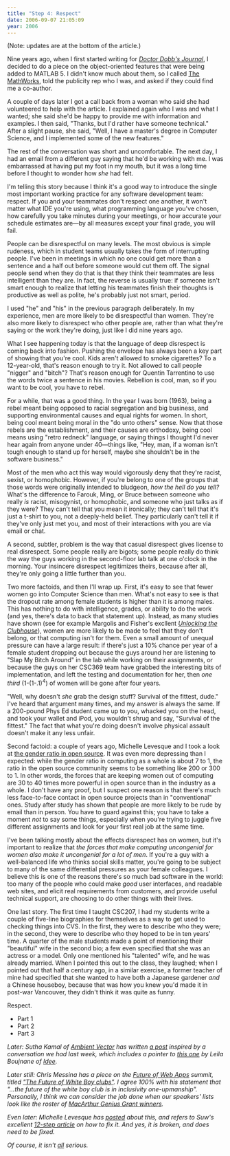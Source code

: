 ```yaml
---
title: "Step 4: Respect"
date: 2006-09-07 21:05:09
year: 2006
---
```

(Note: updates are at the bottom of the article.)

Nine years ago, when I first started writing for <a href="http://www.ddj.com"><cite>Doctor Dobb's Journal</cite></a>, I decided to do a piece on the object-oriented features that were being added to MATLAB 5.  I didn't know much about them, so I called <a href="http://www.mathworks.com">The MathWorks</a>, told the publicity rep who I was, and asked if they could find me a co-author.

A couple of days later I got a call back from a woman who said she had volunteered to help with the article.  I explained again who I was and what I wanted; she said she'd be happy to provide me with information and examples.  I then said, "Thanks, but I'd rather have someone technical."  After a slight pause, she said, "Well, I have a master's degree in Computer Science, and I implemented some of the new features."

The rest of the conversation was short and uncomfortable.  The next day, I had an email from a different guy saying that he'd be working with me.  I was embarrassed at having put my foot in my mouth, but it was a long time before I thought to wonder how <em>she</em> had felt.

I'm telling this story because I think it's a good way to introduce the single most important working practice for any software development team: respect.  If you and your teammates don't respect one another, it won't matter what IDE you're using, what programming language you've chosen, how carefully you take minutes during your meetings, or how accurate your schedule estimates are—by all measures except your final grade, you will fail.

People can be disrespectful on many levels.  The most obvious is simple rudeness, which in student teams usually takes the form of interrupting people.  I've been in meetings in which no one could get more than a sentence and a half out before someone would cut them off. The signal people send when they do that is that they think their teammates are less intelligent than they are.  In fact, the reverse is usually true: if someone isn't smart enough to realize that letting his teammates finish their thoughts is productive as well as polite, he's probably just not smart, period.

I used "he" and "his" in the previous paragraph deliberately.  In my experience, men are more likely to be disrespectful than women. They're also more likely to disrespect who other people are, rather than what they're saying or the work they're doing, just like I did nine years ago.

What I see happening today is that the language of deep disrespect is coming back into fashion.  Pushing the envelope has always been a key part of showing that you're cool.  Kids aren't allowed to smoke cigarettes?  To a 12-year-old, that's reason enough to try it.  Not allowed to call people "nigger" and "bitch"?  That's reason enough for Quentin Tarrentino to use the words twice a sentence in his movies. Rebellion is cool, man, so if you want to be cool, you have to rebel.

For a while, that was a good thing.  In the year I was born (1963), being a rebel meant being opposed to racial segregation and big business, and supporting environmental causes and equal rights for women.  In short, being cool meant being moral in the "do unto others" sense. Now that those rebels are the establishment, and their causes are orthodoxy, being cool means using "retro redneck" language, or saying things I thought I'd never hear again from anyone under 40—things like, "Hey, man, if a woman isn't tough enough to stand up for herself, maybe she shouldn't be in the software business."

Most of the men who act this way would vigorously deny that they're racist, sexist, or homophobic.  However, if you're belong to one of the groups that those words were originally intended to bludgeon, <em>how the hell do you tell?</em> What's the difference to Farouk, Ming, or Bruce between someone who really <em>is</em> racist, misogynist, or homophobic, and someone who just talks as if they were? They can't tell that you mean it ironically; they can't tell that it's just a t-shirt to you, not a deeply-held belief.  They particularly can't tell it if they've only just met you, and most of their interactions with you are via email or chat.

A second, subtler, problem is the way that casual disrespect gives license to real disrespect.  Some people really are bigots; some people really do think the way the guys working in the second-floor lab talk at one o'clock in the morning.  Your insincere disrespect legitimizes theirs, because after all, they're only going a little further than you.

Two more factoids, and then I'll wrap up.  First, it's easy to see that fewer women go into Computer Science than men.  What's not easy to see is that the dropout rate among female students is higher than it is among males.  This has nothing to do with intelligence, grades, or ability to do the work (and yes, there's data to back that statement up).  Instead, as many studies have shown (see for example Margolis and Fisher's excllent <a href="http://www.amazon.com/Unlocking-Clubhouse-Women-in-Computing/dp/0262632691"><cite>Unlocking the Clubhouse</cite></a>), women are more likely to be made to feel that they don't belong, or that computing isn't for them.  Even a small amount of unequal pressure can have a large result: if there's just a 10% chance per year of a female student dropping out because the guys around her are listening to "Slap My Bitch Around" in the lab while working on their assignments, or because the guys on her CSC369 team have grabbed the interesting bits of implementation, and left the testing and documentation for her, then <em>one third</em> (1-(1-.1)<sup>4</sup>) of women will be gone after four years.

"Well, why doesn't <em>she</em> grab the design stuff?  Survival of the fittest, dude."  I've heard that argument many times, and my answer is always the same.  If a 200-pound Phys Ed student came up to you, whacked you on the head, and took your wallet and iPod, you wouldn't shrug and say, "Survival of the fittest."  The fact that what you're doing doesn't involve physical assault doesn't make it any less unfair.

Second factoid: a couple of years ago, Michelle Levesque and I took a look at <a href="http://www.ddj.com/dept/architect/184415216">the gender ratio in open source</a>.  It was even more depressing than I expected: while the gender ratio in computing as a whole is about 7 to 1, the ratio in the open source community seems to be something like 200 or 300 to 1.  In other words, the forces that are keeping women out of computing are 30 to 40 times more powerful in open source than in the industry as a whole.  I don't have any proof, but I suspect one reason is that there's much less face-to-face contact in open source projects than in "conventional" ones.  Study after study has shown that people are more likely to be rude by email than in person.  You have to guard against this; you have to take a moment <em>not</em> to say some things, especially when you're trying to juggle five different assignments and look for your first real job at the same time.

I've been talking mostly about the effects disrespect has on women, but it's important to realize that <em>the forces that make computing uncongenial for women also make it uncongenial for a lot of men</em>. If you're a guy with a well-balanced life who thinks social skills matter, you're going to be subject to many of the same differential pressures as your female colleagues.  I believe this is one of the reasons there's so much bad software in the world: too many of the people who could make <em>good</em> user interfaces, and readable web sites, and elicit real requirements from customers, and provide useful technical support, are choosing to do other things with their lives.

One last story. The first time I taught CSC207, I had my students write a couple of five-line biographies for themselves as a way to get used to checking things into CVS.  In the first, they were to describe who they were; in the second, they were to describe who they hoped to be in ten years' time.  A quarter of the male students made a point of mentioning their "beautiful" wife in the second bio; a few even specified that she was an actress or a model.  Only one mentioned his "talented" wife, and he was already married.  When I pointed this out to the class, they laughed; when I pointed out that half a century ago, in a similar exercise, a former teacher of mine had specified that she wanted to have both a Japanese gardener <em>and</em> a Chinese houseboy, because that was how you knew you'd made it in post-war Vancouver, they didn't think it was quite as funny.

Respect.
<ul>
  <li>Part 1</li>
  <li>Part 2</li>
  <li>Part 3</li>
</ul>
<em>Later: Sutha Kamal of <a href="http://www.ambientvector.com">Ambient Vector</a> has written <a href="http://suthakamal.blogspot.com/2006/09/is-it-my-turn-to-rant.html">a post</a> inspired by a conversation we had last week, which includes a pointer to <a href="http://www.hyperbio.net/fric_frac/2006/09/i_dont_need_you.html">this one</a> by Leila Boujnane of <a href="http://www.ideeinc.com">Idee</a>.</em>

<em>Later still: Chris Messina has a piece on the <a href="http://www.carsonworkshops.com/summit/">Future of Web Apps</a> summit, titled <a href="http://factoryjoe.com/blog/2006/09/15/the-future-of-white-boy-clubs/">"The Future of White Boy clubs"</a>.   I agree 100% with his statement that "…<em>the future of the white boy club is in inclusivity one-upmanship".  Personally, I think we can consider the job done when our speakers' lists look like the roster of <a href="http://www.macfound.org/site/c.lkLXJ8MQKrH/b.2066197/k.3F6D/2006_Overview.htm">MacArthur Genius Grant winners</a>.
</em></em>

<em>Even later: Michelle Levesque has <a href="http://insanecats.com/cgi-bin/single.py?month=sep06&msg=18">posted</a> about this, and refers to Suw's excellent <a href="http://strange.corante.com/archives/2006/09/04/the_twelve_or_so_step_program_for_conference_speakers_and_organisers.php">12-step article</a> on how to fix it.  And yes, it </em><em>is broken, and </em><em>does need to be fixed.</em>

<em>Of course, it isn't <a href="http://www.comics.com/comics/workingdaze/archive/images/workingdaze2006016287901.jpg">all</a> serious. </em>
